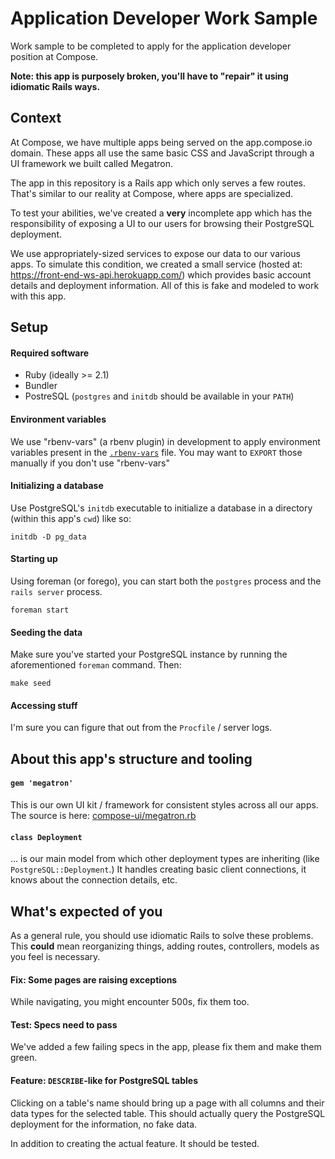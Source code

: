 # Application Developer Work Sample

Work sample to be completed to apply for the application developer position at Compose.

**Note: this app is purposely broken, you'll have to "repair" it using idiomatic Rails ways.**

## Context

At Compose, we have multiple apps being served on the app.compose.io domain. These apps all use the same basic CSS and JavaScript through a UI framework we built called Megatron.

The app in this repository is a Rails app which only serves a few routes. That's similar to our reality at Compose, where apps are specialized.

To test your abilities, we've created a **very** incomplete app which has the responsibility of exposing a UI to our users for browsing their PostgreSQL deployment.

We use appropriately-sized services to expose our data to our various apps. To simulate this condition, we created a small service (hosted at: https://front-end-ws-api.herokuapp.com/) which provides basic account details and deployment information. All of this is fake and modeled to work with this app.

## Setup

#### Required software

- Ruby (ideally >= 2.1)
- Bundler
- PostreSQL (`postgres` and `initdb` should be available in your `PATH`)

#### Environment variables

We use "rbenv-vars" (a rbenv plugin) in development to apply environment variables present in the [`.rbenv-vars`](.rbenv-vars) file. You may want to `EXPORT` those manually if you don't use "rbenv-vars"

#### Initializing a database

Use PostgreSQL's `initdb` executable to initialize a database in a directory (within this app's `cwd`) like so:

```
initdb -D pg_data
```

#### Starting up

Using foreman (or forego), you can start both the `postgres` process and the `rails server` process.

```
foreman start
```

#### Seeding the data

Make sure you've started your PostgreSQL instance by running the aforementioned `foreman` command. Then:

```
make seed
```

#### Accessing stuff

I'm sure you can figure that out from the `Procfile` / server logs.

## About this app's structure and tooling

#### `gem 'megatron'`

This is our own UI kit / framework for consistent styles across all our apps. The source is here: [compose-ui/megatron.rb](/compose-ui/megatron.rb)

#### `class Deployment`

... is our main model from which other deployment types are inheriting (like `PostgreSQL::Deployment`.) It handles creating basic client connections, it knows about the connection details, etc.

## What's expected of you

As a general rule, you should use idiomatic Rails to solve these problems. This **could** mean reorganizing things, adding routes, controllers, models as you feel is necessary.

#### Fix: Some pages are raising exceptions

While navigating, you might encounter 500s, fix them too.

#### Test: Specs need to pass

We've added a few failing specs in the app, please fix them and make them green.

#### Feature: `DESCRIBE`-like for PostgreSQL tables

Clicking on a table's name should bring up a page with all columns and their data types for the selected table. This should actually query the PostgreSQL deployment for the information, no fake data.

In addition to creating the actual feature. It should be tested.